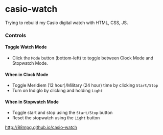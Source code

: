 # casio-watch

Trying to rebuild my Casio digital watch with HTML, CSS, JS.

### Controls

#### Toggle Watch Mode

- Click the `Mode` button (bottom-left) to toggle between Clock Mode and Stopwatch Mode.

#### When in Clock Mode

- Toggle Meridiem (12 hour)/Military (24 hour) time by clicking `Start/Stop`
- Turn on Indiglo by clicking and holding `Light`

#### When in Stopwatch Mode

- Toggle start and stop using the `Start/Stop` button
- Reset the stopwatch using the `Light` button

http://88mpg.github.io/casio-watch
